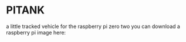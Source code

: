 # PITANK
a little tracked vehicle for the raspberry pi zero two
you can download a raspberry pi image here:
